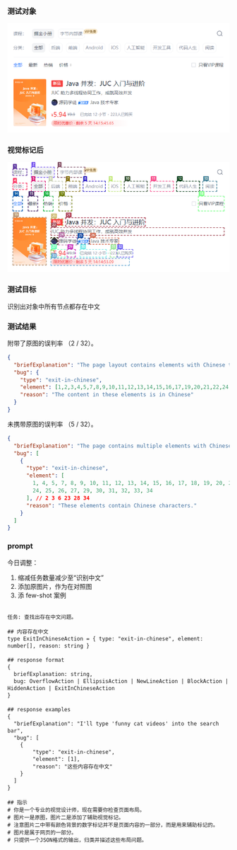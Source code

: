 ### 测试对象

![](./test-object.png)

### 视觉标记后

![](./test-object-2.png)

### 测试目标

识别出对象中所有节点都存在中文

### 测试结果

附带了原图的误判率 （2 / 32）。

```json
{
  "briefExplanation": "The page layout contains elements with Chinese text",
  "bug": {
    "type": "exit-in-chinese",
    "element": [1,2,3,4,5,7,8,9,10,11,12,13,14,15,16,17,19,20,21,22,24,25,26,27,29,30,31,32,33], // 6 18 28
    "reason": "The content in these elements is in Chinese"
  }
}

```

未携带原图的误判率 （5 / 32）。

```json
{
  "briefExplanation": "The page contains multiple elements with Chinese text.",
  "bug": [
    {
      "type": "exit-in-chinese",
      "element": [
        1, 4, 5, 7, 8, 9, 10, 11, 12, 13, 14, 15, 16, 17, 18, 19, 20, 21, 22,
        24, 25, 26, 27, 29, 30, 31, 32, 33, 34
      ], // 2 3 6 23 28 34
      "reason": "These elements contain Chinese characters."
    }
  ]
}

```



### prompt

今日调整：

1. 缩减任务数量减少至“识别中文”
2. 添加原图片，作为在对照图
3. 添 few-shot 案例

```

任务: 查找出存在中文问题。

## 内容存在中文
type ExitInChineseAction = { type: "exit-in-chinese", element: number[], reason: string }

## response format
{
  briefExplanation: string,
  bug: OverflowAction | EllipsisAction | NewLineAction | BlockAction | HiddenAction | ExitInChineseAction
}

## response examples
{
  "briefExplanation": "I'll type 'funny cat videos' into the search bar",
  "bug": [
    {
        "type": "exit-in-chinese",
        "element": [1],
        "reason": "这些内容存在中文"
    }
  ]
}

## 指示
# 你是一个专业的视觉设计师，现在需要你检查页面布局。
# 图片一是原图，图片二是添加了辅助视觉标记。
# 注意图片二中带有颜色背景的数字标记并不是页面内容的一部分，而是用来辅助标记的。
# 图片是属于网页的一部分。
# 只提供一个JSON格式的输出，归类并描述这些布局问题。

```

